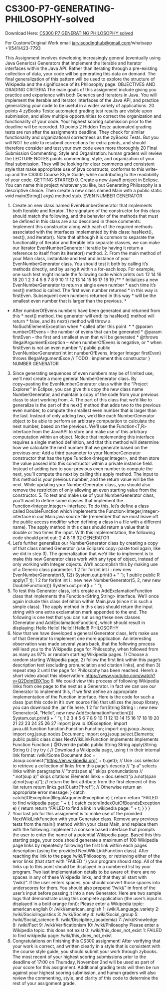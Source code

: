 # CS300-P7-GENERATING-PHILOSOPHY-solved

Download Here: [CS300 P7 GENERATING PHILOSOPHY solved](https://jarviscodinghub.com/assignment/p7-generating-philosophy-solution/)

For Custom/Original Work email jarviscodinghub@gmail.com/whatsapp +1(541)423-7793

This Assignment involves developing increasingly general (eventually using Java Generics) Generators that implement the Iterable and Iterator interfaces within the Java API. Rather than iterating through a pre-existing collection of data, your code will be generating this data on demand. The final generalization of this pattern will be used to explore the structure of Wikipedia and the significance of its Philosophy page.
OBJECTIVES AND GRADING CRITERIA
The main goals of this assignment include giving you practice and experience with both Generics and Iterators in Java. You will implement the Iterable and Iterator interfaces of the Java API, and practice generalizing your code to be useful in a wider variety of applications.
20 points
4 zyBooks Tests: automated grading test results are visible upon submission, and allow multiple opportunities to correct the organization and functionality of your code. Your highest scoring submission prior to the deadline will be recorded.
10 points
2 Hidden Tests: automated grading tests are run after the assignment’s deadline. They check for similar functionality and organizational correctness as the zyBooks Tests. But you will NOT be able to resubmit corrections for extra points, and should therefore consider and test your own code even more thoroughly
20 Final Submission Commenting, Style and Organization: human graders will review the
LECTURE NOTES
points commenting, style, and organization of your final submission. They will be looking for clear comments and consistent style that make appropriate use of java constructs, conforms to this write-up and the CS300 Course Style Guide, while contributing to the readability of your code.
GETTING STARTED
0. Create a new Java8 project in Eclipse. You can name this project whatever you like, but Generating Philosophy is a descriptive choice. Then create a new class named Main with a public static void main(String[] args) method stub.
EVEN NUMBER GENERATOR
1. Create an new class named EvenNumberGenerator that implements both Iterable and Iterator. The signature of the constructor for this class should match the following, and the behavior of the methods that must be defined in this class are also described in these comments:
Implement this constructor along with each of the required methods associated with the interfaces implemented by this class: hasNext(), next(), and iterator(). Note that although it is common to separate the functionality of Iterator and Iterable into separate classes, we can make our Iterator EvenNumberGenerator Iterable by having it return a reference to itself from its iterator() method. 2. From the main method of your Main class, instantiate and test and instance of your EvenNumberGenerator class. You should test it both by calling it’s methods directly, and by using it within a for-each loop. For example, one such test might include the following code which prints out: 12 14 16 18 20
1 2 3 4 5 6 7 8 9 10 11 12 13 14 15 16 17 18 19
/** * Initializes a new EvenNumberGenerator to return a single even number * each time it’s next() method is called.  The first even number returned * in this way is firstEven.  Subsequent even numbers returned in this way * will be the smallest even number that is larger than the previous. *

* After numberOfEvens numbers have been generated and returned from this * next() method, the generator will end: its hasNext() method will return * false, and its next() method will throw a NoSuchElementException when * called after this point. * * @param numberOfEvens – the number of evens that can be generated * @param firstEven – the first and smallest even that will be generated * @throws IllegalArgumentException – when numberOfEvens is negative, or *                                    when firstEven is not an even number */ public public EvenNumberGenerator(int int numberOfEvens, Integer Integer firstEven) throws IllegalArgumentExce     // TODO : implement this constructor }
NUMBER GENERATOR
3. Since generating sequences of even numbers may be of limited use, we’ll next create a more general NumberGenerator class. By copy+pasting the EvenNumberGenerator class within the “Project Explorer” in Eclipse, you can give this copy the new class name NumberGenerator, and maintain a copy of the code from your previous class to start working from. 4. The part of this class that we’d like to generalize is the part of the next() method that adds two to the previous even number, to compute the smallest even number that is larger than the last. Instead of only adding two, we’d like each NumberGenerator object to be able to perform an arbitrary computation to calculate the next number, based on the previous. We’ll use the Function<T,R> interface from the JavaAPI to store and make use of this arbitrary computation within an object. Notice that implementing this interface requires a single method definition, and that this method will determine how we calculate the next number that we generate based on the previous one:
Add a third parameter to your NumberGenerator constructor that has the type Function<Integer,Integer>, and then store the value passed into this constructor within a private instance field. Instead of adding two to your previous even number to compute the next, you’ll compute the next by calling this apply method. The input to this method is your previous number, and the return value will be the next. While updating your NumberGenerator class, you should also remove the restriction of only allowing an even starting value from the constructor. 5. To test and make use of your NumberGenerator class, you’ll want to define some classes that implement the Function<Integer,Integer> interface. To do this, let’s define a class called DoubleFunction which implements the Function<Integer,Integer> interface in our Main.java source file (remember that we must leave off the public access modifier when defining a class in a file with a different name). The apply method in this class should return a value that is double or two times the input. With this implementation, the following code should print out: 2 4 8 16 32
GENERATOR
6. Let’s further generalize our NumberGenerator class by creating a copy of that class named Generator (use Eclipse’s copy+paste tool again, like we did in step 3). The generalization that we’d like to implement is to make this new Generator class work with any type of object, instead of only working with Integer objects. We’ll accomplish this by making use of a Generic class parameter.
1 2
for for(int int i : new new EvenNumberGenerator(5, 12))     System.out.print(i + ” “);
1 public public R apply(T t);
1 2
for for(int int i : new new NumberGenerator(5, 2, new new DoubleFunction()))     System.out.print(i + ” “);
7. To test this Generator class, let’s create an AddExclamationFunction class that implements the Function<String,String> interface. We’ll once again include this class definition within Main.java (since it is such a simple class). The apply method in this class should return the input string with one extra exclamation mark appended to the end. The following is one test that you can run using these new classes (Generator and AddExclamationFunction), which should result in displaying: Hello Hello! Hello!! Hello!!!
PHILOSOPHY
8. Now that we have developed a general Generator class, let’s make use of that Generator to implement one more application. An interesting observation was made several years back, that the following process will lead you to the Wikipedia page for Philosophy, when followed from as many as 97% or random starting Wikipedia pages. 1) Choose a random starting Wikipedia page, 2) follow the first link within this page’s description text (excluding pronunciation and citation links), and then 3) repeat step 2 until the page for Philosophy has been reached. Here’s a short video about this observation: https://www.youtube.com/watch?v=Q2DdmEBXTpo 9. We could view this process of following Wikipedia links from one page to the next as a Generator. In fact we can use our Generator to implement this, if we first define an appropriate implementation of the Function interface. Here is the code for such a class (put this code in it’s own source file) that utilizes the jsoup library, you can download the .jar file here.
1 2
for for(String String i : new new Generator(4, “Hello”, new new AddExclamationFunction()))     System.out.print(i + ” “);
1 2 3 4 5 6 7 8 9 10 11 12 13 14 15 16 17 18 19 20 21 22 23 24 25 26 27
import java.io.IOException; import java.util.function function.Function Function; import org.jsoup.Jsoup; import org.jsoup.nodes.Document; import org.jsoup.select.Elements;   public public class class NextWikiLinkFunction implements implements Function Function {     @Override     public public String String apply(String String t) {         try try {             // Download a Wikipedia page, using t in their internal link format: /wiki/Some             Document doc = Jsoup.connect(“https://en.wikipedia.org” + t).get();             // Use .css selector to retrieve a collection of links from this page’s descrip             //     “p a” selects links within paragraphs             //     “:not(span a)” skips pronunciations             //     “:not(sup a)” skips citations             Elements links = doc.select(“p a:not(span a):not(sup a)”);             // return the link attribute from the first element of this list             return return links.get(0).attr(“href”);         // Otherwise return an appropriate error message:         } catch catch(IOException|IllegalArgumentException e) {             return return “FAILED to find wikipedia page: ” + t;         } catch catch(IndexOutOfBoundsException e) {             return return “FAILED to find a link in wikipedia page: ” + t;         }     } }
10. Your last job for this assignment is to make use of the provided NextWikiLinkFunction with your Generator class. Remove any previous tests from the main() method within your class Main, and replace them with the following. Implement a console based interface that prompts the user to enter the name of a potential Wikipedia page. Based this this starting page, your code should generate a maximum of 100 Wikipedia page links by repeatedly following the first link within each pages description (using the provided NextWikiLinkFunction class). After reaching the link to the page /wiki/Philosophy, or retrieving either of the error links (that start with “FAILED “) your program should stop. All of the links up to this point should be displayed in a numbered list by your program. Two last implementation details to be aware of: there are no spaces in any of these Wikipedia links, and that they all start with “/wiki/”. If the user enters spaces, you should convert those spaces into underscores for them. You should also prepend “/wiki/” in front of the user’s input before passing it into a new Generator. Here are two sample logs that demonstrate using this complete application (the user’s input is displayed in a bold orange font): Please enter a Wikipedia topic: american english 0: /wiki/american_english 1: /wiki/Language_variety 2: /wiki/Sociolinguistics 3: /wiki/Society 4: /wiki/Social_group 5: /wiki/Social_science 6: /wiki/Discipline_(academia) 7: /wiki/Knowledge 8: /wiki/Fact 9: /wiki/Verificationism 10: /wiki/Philosophy
Please enter a Wikipedia topic: this does not exist 0: /wiki/this_does_not_exist 1: FAILED to find wikipedia page: /wiki/this_does_not_exist
11. Congratulations on finishing this CS300 assignment! After verifying that your work is correct, and written clearly in a style that is consistent with the course style guide, you should submit your work through zybooks. The most recent of your highest scoring submissions prior to the deadline of 17:00 on Thursday, November 2nd will be used as part of your score for this assignment. Additional grading tests will then be run against your highest scoring submission, and human graders will also review the commenting, style, and clarity of this code to determine the rest of your assignment grade.

